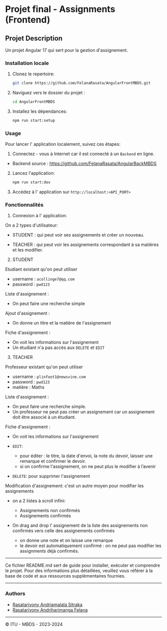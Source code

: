 # Projet final - Assignments  (Frontend)

## Projet Description
Un projet Angular 17 qui sert pour la gestion d'assignement.

### Installation locale
1. Clonez le repertoire:
   ```bash
   git clone https://github.com/FelanaRasata/AngularFrontMBDS.git
   ```
2. Naviguez vers le dossier du projet :
   ```bash 
   cd AngularFrontMBDS
   ```
3. Installez les dépendances:
   ```bash
   npm run start:setup
   ```


### Usage
Pour lancer l' application localement, suivez ces étapes:
1. Connectez - vous à Internet car il est connecté à un `Backend` en ligne.
- Backend source : https://github.com/FelanaRasata/AngularBackMBDS

2. Lancez l'application:
   ```bash
   npm run start:dev
   ```
3. Accédez à l' application sur `http://localhost:<API_PORT>`

### Fonctionnalités
1. Connexion à l' application:

On a 2 types d'utilisateur:
  - STUDENT : qui  peut voir ses assignements et créer un nouveau.


  - TEACHER :  qui peut voir les assignements correspondant à sa matières et les modifier.

2. STUDENT

Etudiant existant qu'on peut utiliser
  - username : `acollinge7@qq.com`
  - password : `pwd123`

Liste d'assignement : 
  - On peut faire une recherche simple

Ajout d'assignement :
  - On donne un titre et la matière de l'assignement

Fiche d'assignement :
  - On voit les informations sur l'assignement
  - Un étudiant n'a pas accès aux `DELETE` et `EDIT`

3. TEACHER

Professeur existant qu'on peut utiliser
- username : `plinfoot1@newsvine.com`
- password : `pwd123`
- matière : Maths

Liste d'assignement :
- On peut faire une recherche simple.
- Un professeur ne peut pas créer un assignement car un assignement doit être associé à un étudiant.

Fiche d'assignement :
- On voit les informations sur l'assignement


- `EDIT`: 
  - pour éditer : le titre, la date d'envoi, la note du devoir, laisser une remarque et  confirmer le devoir.
  - si on confirme l'assignement, on ne peut plus le modifier à l’avenir


- `DELETE`: pour supprimer l'assignement

Modification d'assignement: c'est un autre moyen pour modifier les assignements
- on a 2 listes à scroll infini:
  - Assignements non confirmés 
  - Assignements confirmés


- On drag and drop l’ assignement de la liste des assignements non confirmés vers celle des assignements confirmés
  - on donne une note et on laisse une remarque
  - le devoir est automatiquement confirmé :  on ne peut pas modifier les assignments déjà confirmés.

---

Ce fichier README.md sert de guide pour installer, exécuter et comprendre le projet. Pour des informations plus détaillées, veuillez vous référer à la base de code et aux ressources supplémentaires fournies.

---

### Authors
- [Rasatarivony Andriamalala Sitraka](mailto:rasatasitraka2@gmail.com)
- [Rasatarivony Andriharimanga Felana](mailto:rasatadiamondra@gmail.com)

---

&copy; ITU - MBDS - 2023-2024
